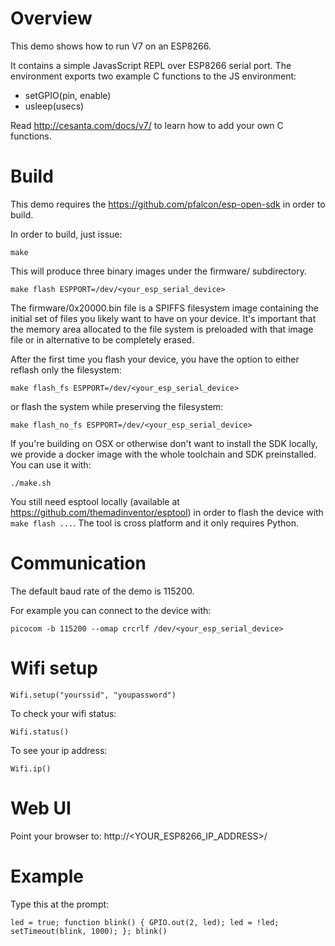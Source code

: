 Overview
========

This demo shows how to run V7 on an ESP8266.

It contains a simple JavasScript REPL over ESP8266 serial port.
The environment exports two example C functions to the JS environment:

- setGPIO(pin, enable)
- usleep(usecs)

Read http://cesanta.com/docs/v7/ to learn how to add your own C functions.

Build
=====

This demo requires the https://github.com/pfalcon/esp-open-sdk in order to build.

In order to build, just issue:

    make

This will produce three binary images under the firmware/ subdirectory.

    make flash ESPPORT=/dev/<your_esp_serial_device>

The firmware/0x20000.bin file is a SPIFFS filesystem image containing the initial
set of files you likely want to have on your device. It's important that the memory area
allocated to the file system is preloaded with that image file or in alternative to be
completely erased.

After the first time you flash your device, you have the option to either reflash only the filesystem:

    make flash_fs ESPPORT=/dev/<your_esp_serial_device>

or flash the system while preserving the filesystem:

    make flash_no_fs ESPPORT=/dev/<your_esp_serial_device>

If you're building on OSX or otherwise don't want to install the SDK locally, we provide
a docker image with the whole toolchain and SDK preinstalled. You can use it with:

    ./make.sh

You still need esptool locally (available at https://github.com/themadinventor/esptool) in order
to flash the device with `make flash ...`. The tool is cross platform and it only requires Python.

Communication
=============

The default baud rate of the demo is 115200.

For example you can connect to the device with:

    picocom -b 115200 --omap crcrlf /dev/<your_esp_serial_device>

Wifi setup
==========

    Wifi.setup("yourssid", "youpassword")

To check your wifi status:

    Wifi.status()

To see your ip address:

    Wifi.ip()

Web UI
======

Point your browser to: http://<YOUR_ESP8266_IP_ADDRESS>/

Example
=======

Type this at the prompt:

    led = true; function blink() { GPIO.out(2, led); led = !led; setTimeout(blink, 1000); }; blink()
